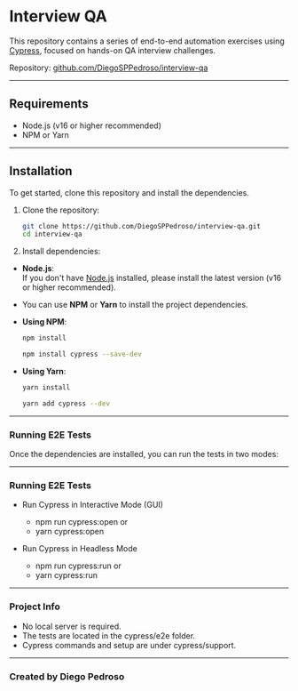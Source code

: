 # Interview QA

This repository contains a series of end-to-end automation exercises using [Cypress](https://www.cypress.io/), focused on hands-on QA interview challenges.

Repository: [github.com/DiegoSPPedroso/interview-qa](https://github.com/DiegoSPPedroso/interview-qa)

---

## Requirements

- Node.js (v16 or higher recommended)
- NPM or Yarn

---

## Installation

To get started, clone this repository and install the dependencies.

1. Clone the repository:

   ```bash
   git clone https://github.com/DiegoSPPedroso/interview-qa.git
   cd interview-qa
   ```

2. Install dependencies:

- **Node.js**:  
   If you don't have [Node.js](https://nodejs.org/pt) installed, please install the latest version (v16 or higher recommended).

- You can use **NPM** or **Yarn** to install the project dependencies.

- **Using NPM**:

  ```bash
  npm install
  ```

  ```bash
  npm install cypress --save-dev
  ```

- **Using Yarn**:

  ```bash
  yarn install
  ```

  ```bash
  yarn add cypress --dev
  ```

---

### Running E2E Tests

Once the dependencies are installed, you can run the tests in two modes:

---

### Running E2E Tests

- Run Cypress in Interactive Mode (GUI)

  - npm run cypress:open
    or
  - yarn cypress:open

- Run Cypress in Headless Mode
  - npm run cypress:run
    or
  - yarn cypress:run

---

### Project Info

- No local server is required.
- The tests are located in the cypress/e2e folder.
- Cypress commands and setup are under cypress/support.

---

### Created by Diego Pedroso
